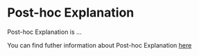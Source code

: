 # Post-hoc Explanation

Post-hoc Explanation is ...

You can find futher information about Post-hoc Explanation [here](../T3.1/.md)
